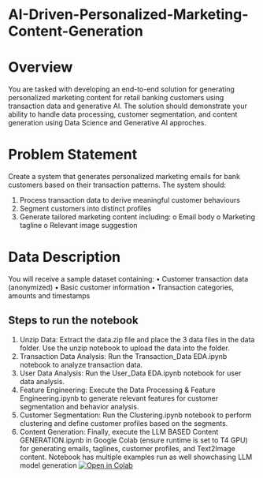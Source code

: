 # AI-Driven-Personalized-Marketing-Content-Generation

# Overview
You are tasked with developing an end-to-end solution for generating personalized
marketing content for retail banking customers using transaction data and generative
AI. The solution should demonstrate your ability to handle data processing, customer
segmentation, and content generation using Data Science and Generative AI approches.
# Problem Statement
Create a system that generates personalized marketing emails for bank customers based
on their transaction patterns. The system should:
1. Process transaction data to derive meaningful customer behaviours
2. Segment customers into distinct profiles
3. Generate tailored marketing content including:
o Email body
o Marketing tagline
o Relevant image suggestion

# Data Description
You will receive a sample dataset containing:
• Customer transaction data (anonymized)
• Basic customer information
• Transaction categories, amounts and timestamps

## Steps to run the notebook

1. Unzip Data: Extract the data.zip file and place the 3 data files in the data folder. Use the unzip notebook to upload the data into the folder.
2. Transaction Data Analysis: Run the Transaction_Data EDA.ipynb notebook to analyze transaction data.
3. User Data Analysis: Run the User_Data EDA.ipynb notebook for user data analysis.
4. Feature Engineering: Execute the Data Processing & Feature Engineering.ipynb to generate relevant features for customer segmentation and behavior analysis.
5. Customer Segmentation: Run the Clustering.ipynb notebook to perform clustering and define customer profiles based on the segments.
6. Content Generation: Finally, execute the LLM BASED Content GENERATION.ipynb in Google Colab (ensure runtime is set to T4 GPU) for generating emails, taglines, customer profiles, and Text2Image content. Notebook has multiple examples run as well showchasing LLM model generation [![Open in Colab](https://colab.research.google.com/assets/colab-badge.svg)]([https://colab.research.google.com/github/username/repository/blob/main/notebook_name.ipynb](https://colab.research.google.com/drive/1Asd_lR6bJ4yYxhgRCtjrr6IqkVltGoKa?usp=sharing))

